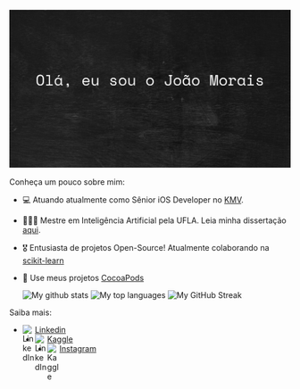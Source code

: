 
![Hero image](https://github.com/ojoaomorais/ojoaomorais/blob/main/banner.png)

Conheça um pouco sobre mim:

- 💻 Atuando atualmente como Sênior iOS Developer no [KMV](https://kmdevantagens.com.br/).
- 👨🏻‍🎓 Mestre em Inteligência Artificial pela UFLA. Leia minha dissertação [aqui](http://repositorio.ufla.br/jspui/handle/1/49191?mode=full).
- 🎖 Entusiasta de projetos Open-Source! Atualmente colaborando na [scikit-learn](https://github.com/scikit-learn/scikit-learn)
- 🌴 Use meus projetos [CocoaPods](https://cocoapods.org/owners/74294)

  ![My github stats](https://github-readme-stats.vercel.app/api?username=ojoaomorais&show_icons=true&theme=tokyonight)
  ![My top languages](https://github-readme-stats.anuraghazra1.vercel.app/api/top-langs/?username=ojoaomorais&layout=compact&theme=tokyonight)
  ![My GitHub Streak](https://github-readme-streak-stats.herokuapp.com?user=ojoaomorais&theme=algolia&date_format=M%20j%5B%2C%20Y%5D)

Saiba mais:
<!--
[<img align="left" alt="codeSTACKr.com" width="22px" src="https://raw.githubusercontent.com/iconic/open-iconic/master/svg/globe.svg" />][website]
[<img align="left" alt="codeSTACKr | Twitter" width="22px" src="https://cdn.jsdelivr.net/npm/simple-icons@v3/icons/twitter.svg" />][twitter]
-->
- [<img align="left" alt="LinkedIn" width="22px" src="https://cdn-icons-png.flaticon.com/512/145/145807.png"/>Linkedin](www.linkedin.com/in/joao-pedro-morais-)
- [<img align="left" alt="LinkedIn" width="22px" src="https://upload.wikimedia.org/wikipedia/commons/4/46/Cib-kaggle_%28CoreUI_Icons_v1.0.0%29.svg"/>Kaggle](kaggle.com/joaopedromorais1989)
- [<img align="left" alt="Kaggle" width="22px" src="https://upload.wikimedia.org/wikipedia/commons/a/a5/Instagram_icon.png"/>Instagram](https://www.instagram.com/_ojoaomorais)

<!-- This section you create this variables that are used above -->
<!--
[website]: https://google.com
[twitter]: https://twitter.com/Victoria_mola
-->
